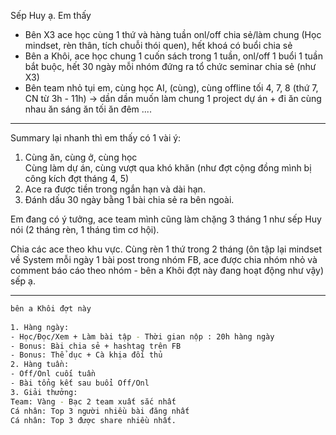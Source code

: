 Sếp Huy ạ. Em thấy  
- Bên X3 ace học cùng 1 thứ và hàng tuần onl/off chia sẻ/làm chung (Học mindset, rèn thân, tích chuỗi thói quen), hết khoá có buổi chia sẻ  
- Bên a Khôi, ace học chung 1 cuốn sách trong 1 tuần, onl/off 1 buổi 1 tuần bắt buộc, hết 30 ngày mỗi nhóm đứng ra tổ chức seminar chia sẻ (như X3)  
- Bên team nhỏ tụi em, cùng học AI, (cùng), cùng offline tối 4, 7, 8 (thứ 7, CN từ 3h - 11h) -> dần dần muốn làm chung 1 project dự án + đi ăn cùng nhau ăn sáng ăn tối ăn đêm ....  
  
---  
  
Summary lại nhanh thì em thấy có 1 vài ý:  
1. Cùng ăn, cùng ở, cùng học  
Cùng làm dự án, cùng vượt qua khó khăn (như đợt cộng đồng mình bị công kích đợt tháng 4, 5)  
2. Ace ra được tiền trong ngắn hạn và dài hạn.  
3. Đánh dấu 30 ngày bằng 1 bài chia sẻ ra bên ngoài.  
  
Em đang có ý tưởng, ace team mình cũng làm chặng 3 tháng 1 như sếp Huy nói (2 tháng rèn, 1 tháng tìm cơ hội).  
  
Chia các ace theo khu vực. Cùng rèn 1 thứ trong 2 tháng (ôn tập lại mindset về System mỗi ngày 1 bài post trong nhóm FB, ace được chia nhóm nhỏ và comment báo cáo theo nhóm - bên a Khôi đợt này đang hoạt động như vậy) sếp ạ.


---


```bash
bên a Khôi đợt này  
  
1. Hàng ngày:  
- Học/Đọc/Xem + Làm bài tập - Thời gian nộp : 20h hàng ngày  
- Bonus: Bài chia sẻ + hashtag trên FB  
- Bonus: Thể dục + Cà khịa đối thủ  
2. Hàng tuần:  
- Off/Onl cuối tuần  
- Bài tổng kết sau buổi Off/Onl  
3. Giải thưởng:  
Team: Vàng - Bạc 2 team xuất sắc nhất  
Cá nhân: Top 3 người nhiều bài đăng nhất  
Cá nhân: Top 3 được share nhiều nhất.
```